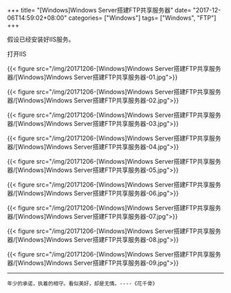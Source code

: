+++
title= "[Windows]Windows Server搭建FTP共享服务器"
date= "2017-12-06T14:59:02+08:00"
categories= ["Windows"]
tags= ["Windows", "FTP"]
+++

假设已经安装好IIS服务。

打开IIS

{{< figure src="/img/20171206-[Windows]Windows Server搭建FTP共享服务器/[Windows]Windows Server搭建FTP共享服务器-01.jpg">}}

{{< figure src="/img/20171206-[Windows]Windows Server搭建FTP共享服务器/[Windows]Windows Server搭建FTP共享服务器-02.jpg">}}

{{< figure src="/img/20171206-[Windows]Windows Server搭建FTP共享服务器/[Windows]Windows Server搭建FTP共享服务器-03.jpg">}}

{{< figure src="/img/20171206-[Windows]Windows Server搭建FTP共享服务器/[Windows]Windows Server搭建FTP共享服务器-04.jpg">}}

{{< figure src="/img/20171206-[Windows]Windows Server搭建FTP共享服务器/[Windows]Windows Server搭建FTP共享服务器-05.jpg">}}

{{< figure src="/img/20171206-[Windows]Windows Server搭建FTP共享服务器/[Windows]Windows Server搭建FTP共享服务器-06.jpg">}}

{{< figure src="/img/20171206-[Windows]Windows Server搭建FTP共享服务器/[Windows]Windows Server搭建FTP共享服务器-07.jpg">}}

{{< figure src="/img/20171206-[Windows]Windows Server搭建FTP共享服务器/[Windows]Windows Server搭建FTP共享服务器-08.jpg">}}

{{< figure src="/img/20171206-[Windows]Windows Server搭建FTP共享服务器/[Windows]Windows Server搭建FTP共享服务器-09.jpg">}}

***
`年少的承诺，执着的相守。看似美好，却是无情。----《花千骨》`